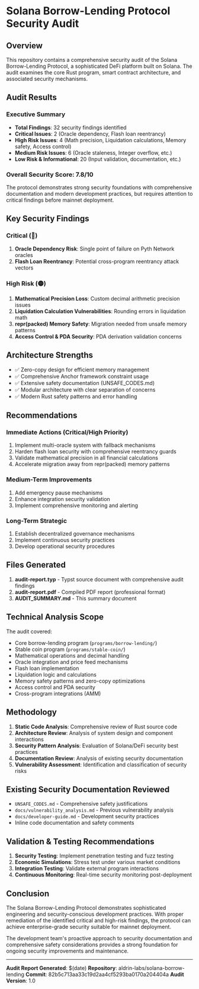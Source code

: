 # Solana Borrow-Lending Protocol Security Audit

## Overview
This repository contains a comprehensive security audit of the Solana Borrow-Lending Protocol, a sophisticated DeFi platform built on Solana. The audit examines the core Rust program, smart contract architecture, and associated security mechanisms.

## Audit Results

### Executive Summary
- **Total Findings**: 32 security findings identified
- **Critical Issues**: 2 (Oracle dependency, Flash loan reentrancy)
- **High Risk Issues**: 4 (Math precision, Liquidation calculations, Memory safety, Access control)
- **Medium Risk Issues**: 6 (Oracle staleness, Integer overflow, etc.)
- **Low Risk & Informational**: 20 (Input validation, documentation, etc.)

### Overall Security Score: 7.8/10
The protocol demonstrates strong security foundations with comprehensive documentation and modern development practices, but requires attention to critical findings before mainnet deployment.

## Key Security Findings

### Critical (🔴)
1. **Oracle Dependency Risk**: Single point of failure on Pyth Network oracles
2. **Flash Loan Reentrancy**: Potential cross-program reentrancy attack vectors

### High Risk (🟡)
1. **Mathematical Precision Loss**: Custom decimal arithmetic precision issues
2. **Liquidation Calculation Vulnerabilities**: Rounding errors in liquidation math
3. **repr(packed) Memory Safety**: Migration needed from unsafe memory patterns
4. **Access Control & PDA Security**: PDA derivation validation concerns

## Architecture Strengths

- ✅ Zero-copy design for efficient memory management
- ✅ Comprehensive Anchor framework constraint usage
- ✅ Extensive safety documentation (UNSAFE_CODES.md)
- ✅ Modular architecture with clear separation of concerns
- ✅ Modern Rust safety patterns and error handling

## Recommendations

### Immediate Actions (Critical/High Priority)
1. Implement multi-oracle system with fallback mechanisms
2. Harden flash loan security with comprehensive reentrancy guards
3. Validate mathematical precision in all financial calculations
4. Accelerate migration away from repr(packed) memory patterns

### Medium-Term Improvements
1. Add emergency pause mechanisms
2. Enhance integration security validation
3. Implement comprehensive monitoring and alerting

### Long-Term Strategic
1. Establish decentralized governance mechanisms
2. Implement continuous security practices
3. Develop operational security procedures

## Files Generated

1. **audit-report.typ** - Typst source document with comprehensive audit findings
2. **audit-report.pdf** - Compiled PDF report (professional format)
3. **AUDIT_SUMMARY.md** - This summary document

## Technical Analysis Scope

The audit covered:
- Core borrow-lending program (`programs/borrow-lending/`)
- Stable coin program (`programs/stable-coin/`)
- Mathematical operations and decimal handling
- Oracle integration and price feed mechanisms
- Flash loan implementation
- Liquidation logic and calculations
- Memory safety patterns and zero-copy optimizations
- Access control and PDA security
- Cross-program integrations (AMM)

## Methodology

1. **Static Code Analysis**: Comprehensive review of Rust source code
2. **Architecture Review**: Analysis of system design and component interactions
3. **Security Pattern Analysis**: Evaluation of Solana/DeFi security best practices
4. **Documentation Review**: Analysis of existing security documentation
5. **Vulnerability Assessment**: Identification and classification of security risks

## Existing Security Documentation Reviewed

- `UNSAFE_CODES.md` - Comprehensive safety justifications
- `docs/vulnerability_analysis.md` - Previous vulnerability analysis
- `docs/developer-guide.md` - Development security practices
- Inline code documentation and safety comments

## Validation & Testing Recommendations

1. **Security Testing**: Implement penetration testing and fuzz testing
2. **Economic Simulations**: Stress test under various market conditions
3. **Integration Testing**: Validate external program interactions
4. **Continuous Monitoring**: Real-time security monitoring post-deployment

## Conclusion

The Solana Borrow-Lending Protocol demonstrates sophisticated engineering and security-conscious development practices. With proper remediation of the identified critical and high-risk findings, the protocol can achieve enterprise-grade security suitable for mainnet deployment.

The development team's proactive approach to security documentation and comprehensive safety considerations provides a strong foundation for ongoing security improvements and maintenance.

---

**Audit Report Generated**: $(date)
**Repository**: aldrin-labs/solana-borrow-lending
**Commit**: 82b5c713aa33c19d2aa4cf5293ba0170a204404a
**Audit Version**: 1.0